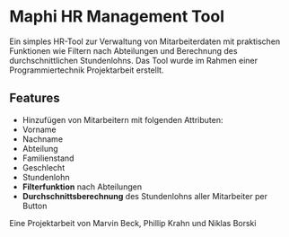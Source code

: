 #  Maphi HR Management Tool

Ein simples HR-Tool zur Verwaltung von Mitarbeiterdaten mit praktischen Funktionen wie Filtern nach Abteilungen und Berechnung des durchschnittlichen Stundenlohns. 
Das Tool wurde im Rahmen einer Programmiertechnik Projektarbeit erstellt.

##  Features

-  Hinzufügen von Mitarbeitern mit folgenden Attributen:
  - Vorname
  - Nachname
  - Abteilung
  - Familienstand
  - Geschlecht
  - Stundenlohn
-  **Filterfunktion** nach Abteilungen
-  **Durchschnittsberechnung** des Stundenlohns aller Mitarbeiter per Button

Eine Projektarbeit von Marvin Beck, Phillip Krahn und Niklas Borski
